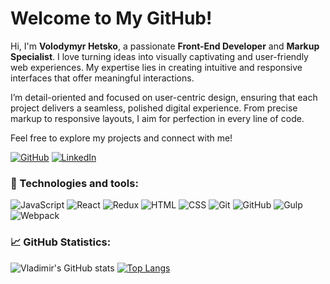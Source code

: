 # Welcome to My GitHub!

Hi, I'm **Volodymyr Hetsko**, a passionate **Front-End Developer** and **Markup Specialist**. I love turning ideas into visually captivating and user-friendly web experiences. My expertise lies in creating intuitive and responsive interfaces that offer meaningful interactions.

I’m detail-oriented and focused on user-centric design, ensuring that each project delivers a seamless, polished digital experience. From precise markup to responsive layouts, I aim for perfection in every line of code.

Feel free to explore my projects and connect with me!

[![GitHub](https://img.shields.io/badge/GitHub-Explore%20My%20Projects-181717?style=for-the-badge&logo=github)](https://github.com/VladimirGetsko)
[![LinkedIn](https://img.shields.io/badge/LinkedIn-Connect%20with%20Me-0A66C2?style=for-the-badge&logo=linkedin)](https://www.linkedin.com/in/volodymyr-hetsko-74b971123/)


### 🔧 Technologies and tools:
![JavaScript](https://img.shields.io/badge/JavaScript-ES6+-yellow)
![React](https://img.shields.io/badge/React-16.8+-blue)
![Redux](https://img.shields.io/badge/Redux-Toolkit-purple)
![HTML](https://img.shields.io/badge/HTML-5-orange)
![CSS](https://img.shields.io/badge/CSS-SASS%20%2F%20TailwindCSS-blue)
![Git](https://img.shields.io/badge/Git-F6F6F6?logo=git&logoColor=orange)
![GitHub](https://img.shields.io/badge/GitHub-181717?logo=github)
![Gulp](https://img.shields.io/badge/Gulp-4.0+-red)
![Webpack](https://img.shields.io/badge/Webpack-5.0+-blue)

### 📈 GitHub Statistics:

![Vladimir's GitHub stats](https://github-readme-stats.vercel.app/api?username=VladimirGetsko&show_icons=true&theme=radical) [![Top Langs](https://github-readme-stats.vercel.app/api/top-langs/?username=VladimirGetsko&layout=compact&theme=radical)](https://github.com/anuraghazra/github-readme-stats)
